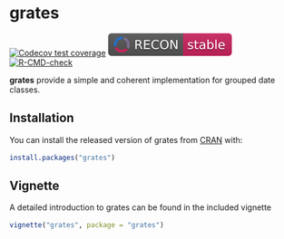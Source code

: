 
# grates

<!-- badges: start -->

[![Codecov test
coverage](https://codecov.io/gh/reconverse/grates/branch/main/graph/badge.svg)](https://app.codecov.io/gh/reconverse/grates?branch=main)
[![lifecycle-stable](https://raw.githubusercontent.com/reconverse/reconverse.github.io/master/images/badge-stable.svg)](https://www.reconverse.org/lifecycle.html#stable)
[![R-CMD-check](https://github.com/reconverse/grates/actions/workflows/R-CMD-check.yaml/badge.svg)](https://github.com/reconverse/grates/actions/workflows/R-CMD-check.yaml)
<!-- badges: end -->

**grates** provide a simple and coherent implementation for grouped date
classes.

## Installation

You can install the released version of grates from
[CRAN](https://cran.r-project.org/) with:

``` r
install.packages("grates")
```

## Vignette

A detailed introduction to grates can be found in the included vignette

``` r
vignette("grates", package = "grates")
```
